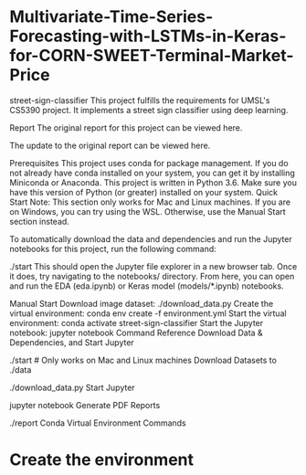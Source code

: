 # Multivariate-Time-Series-Forecasting-with-LSTMs-in-Keras-for-CORN-SWEET-Terminal-Market-Price
street-sign-classifier
This project fulfills the requirements for UMSL's CS5390 project. It implements a street sign classifier using deep learning.

Report
The original report for this project can be viewed here.

The update to the original report can be viewed here.

Prerequisites
This project uses conda for package management. If you do not already have conda installed on your system, you can get it by installing Miniconda or Anaconda.
This project is written in Python 3.6. Make sure you have this version of Python (or greater) installed on your system.
Quick Start
Note: This section only works for Mac and Linux machines. If you are on Windows, you can try using the WSL. Otherwise, use the Manual Start section instead.

To automatically download the data and dependencies and run the Jupyter notebooks for this project, run the following command:

./start
This should open the Jupyter file explorer in a new browser tab. Once it does, try navigating to the notebooks/ directory. From here, you can open and run the EDA (eda.ipynb) or Keras model (models/*.ipynb) notebooks.

Manual Start
Download image dataset:
./download_data.py
Create the virtual environment:
conda env create -f environment.yml
Start the virtual environment:
conda activate street-sign-classifier
Start the Jupyter notebook:
jupyter notebook
Command Reference
Download Data & Dependencies, and Start Jupyter

./start # Only works on Mac and Linux machines
Download Datasets to ./data

./download_data.py
Start Jupyter

jupyter notebook
Generate PDF Reports

./report
Conda Virtual Environment Commands

# Create the environment
